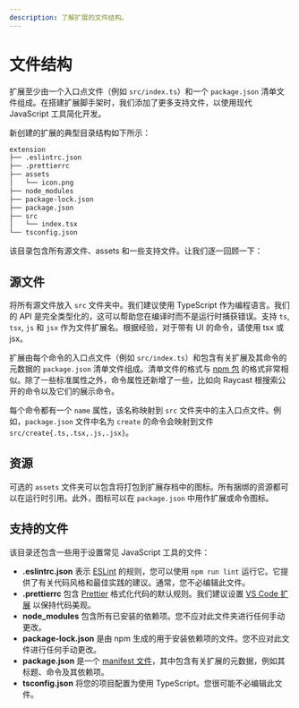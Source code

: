 ```yaml
---
description: 了解扩展的文件结构。
---
```


# 文件结构

扩展至少由一个入口点文件（例如 `src/index.ts`）和一个 `package.json` 清单文件组成。在搭建扩展脚手架时，我们添加了更多支持文件，以使用现代 JavaScript 工具简化开发。

新创建的扩展的典型目录结构如下所示：

```bash
extension
├── .eslintrc.json
├── .prettierrc
├── assets
│   └── icon.png
├── node_modules
├── package-lock.json
├── package.json
├── src
│   └── index.tsx
└── tsconfig.json
```

该目录包含所有源文件、assets 和一些支持文件。让我们逐一回顾一下：

## 源文件

将所有源文件放入  `src`  文件夹中。我们建议使用 TypeScript 作为编程语言。我们的 API 是完全类型化的，这可以帮助您在编译时而不是运行时捕获错误。支持 `ts`, `tsx`, `js` 和 `jsx` 作为文件扩展名。根据经验，对于带有 UI 的命令，请使用 tsx 或 jsx。

扩展由每个命令的入口点文件（例如 `src/index.ts`）和包含有关扩展及其命令的元数据的 `package.json` 清单文件组成。清单文件的格式与 [npm 包](https://docs.npmjs.com/cli/v7/configuring-npm/package-json) 的格式非常相似。除了一些标准属性之外，命令属性还新增了一些，比如向 Raycast 根搜索公开的命令以及它们的展示命令。

每个命令都有一个 `name` 属性，该名称映射到 `src` 文件夹中的主入口点文件。例如，`package.json` 文件中名为 `create` 的命令会映射到文件 `src/create{.ts,.tsx,.js,.jsx}`。

## 资源

可选的 `assets` 文件夹可以包含将打包到扩展存档中的图标。所有捆绑的资源都可以在运行时引用。此外，图标可以在 `package.json` 中用作扩展或命令图标。

## 支持的文件

该目录还包含一些用于设置常见 JavaScript 工具的文件：

* **.eslintrc.json** 表示 [ESLint](https://eslint.org/) 的规则，您可以使用 `npm run lint` 运行它。它提供了有关代码风格和最佳实践的建议。通常，您不必编辑此文件。
* **.prettierrc** 包含 [Prettier](https://prettier.io/) 格式化代码的默认规则。我们建议设置 [VS Code 扩展](https://prettier.io/docs/en/editors.html#visual-studio-code) 以保持代码美观。
* **node\_modules** 包含所有已安装的依赖项。您不应对此文件夹进行任何手动更改。
* **package-lock.json** 是由 npm 生成的用于安装依赖项的文件。您不应对此文件进行任何手动更改。
* **package.json** 是一个 [manifest 文件](manifest.md)，其中包含有关扩展的元数据，例如其标题、命令及其依赖项。
* **tsconfig.json** 将您的项目配置为使用 TypeScript。您很可能不必编辑此文件。
